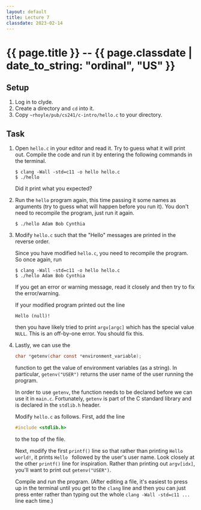 ```yaml
---
layout: default
title: Lecture 7
classdate: 2023-02-14
---
```

# {{ page.title }} -- {{ page.classdate | date_to_string: "ordinal", "US" }}

## Setup
1. Log in to clyde.
2. Create a directory and `cd` into it.
3. Copy `~rhoyle/pub/cs241/c-intro/hello.c` to your directory.

## Task
1. Open `hello.c` in your editor and read it. Try to guess what it will print
   out. Compile the code and run it by entering the following commands in the
   terminal.
   ```
   $ clang -Wall -std=c11 -o hello hello.c
   $ ./hello
   ```
   Did it print what you expected?
2. Run the `hello` program again, this time passing it some names as
   arguments (try to guess what will happen before you run it). You don't need
   to recompile the program, just run it again.
   ```
   $ ./hello Adam Bob Cynthia
   ```
3. Modify `hello.c` such that the "Hello" messages are printed in the reverse order.

   Since you have modified `hello.c`, you need to recompile the program. So
   once again, run
   ```
   $ clang -Wall -std=c11 -o hello hello.c
   $ ./hello Adam Bob Cynthia
   ```
   If you get an error or warning message, read it closely and then try to fix
   the error/warning.

   If your modified program printed out the line
   ```
   Hello (null)!
   ```
   then you have likely tried to print `argv[argc]` which has the special
   value `NULL`. This is an off-by-one error. You should fix this.
4. Lastly, we can use the
   ```c
   char *getenv(char const *environment_variable);
   ```
   function to get the value of environment variables (as a string). In
   particular, `getenv("USER")` returns the user name of the user running the
   program.

   In order to use `getenv`, the function needs to be declared before we can
   use it in `main.c`. Fortunately, `getenv` is part of the C standard library
   and is declared in the `stdlib.h` header.

   Modify `hello.c` as follows. First, add the line
   ```c
   #include <stdlib.h>
   ```
   to the top of the file.

   Next, modify the first `printf()` line so that rather than printing `Hello
   world!`, it prints `Hello ` followed by the user's user name. Look closely
   at the other `printf()` line for inspiration. Rather than printing out
   `argv[idx]`, you'll want to print out `getenv("USER")`.

   Compile and run the program. (After editing a file, it's easiest to press
   up in the terminal until you get to the `clang` line and then you can just
   press enter rather than typing out the whole `clang -Wall -std=c11 ...`
   line each time.)
